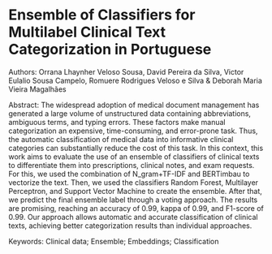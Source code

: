 # Ensemble of Classifiers for Multilabel Clinical Text Categorization in Portuguese

Authors: Orrana Lhaynher Veloso Sousa, David Pereira da Silva, Victor Eulalio Sousa Campelo, Romuere Rodrigues Veloso e Silva & Deborah Maria Vieira Magalhães 

Abstract: The widespread adoption of medical document management has generated a large volume of unstructured data containing abbreviations, ambiguous terms, and typing errors. These factors make manual categorization an expensive, time-consuming, and error-prone task. Thus, the automatic classification of medical data into informative clinical categories can substantially reduce the cost of this task. In this context, this work aims to evaluate the use of an ensemble of classifiers of clinical texts to differentiate them into prescriptions, clinical notes, and exam requests. For this, we used the combination of N_gram+TF-IDF and BERTimbau to vectorize the text. Then, we used the classifiers Random Forest, Multilayer Perceptron, and Support Vector Machine to create the ensemble. After that, we predict the final ensemble label through a voting approach. The results are promising, reaching an accuracy of 0.99, kappa of 0.99, and F1-score of 0.99. Our approach allows automatic and accurate classification of clinical texts, achieving better categorization results than individual approaches.

Keywords: Clinical data; Ensemble; Embeddings; Classification
